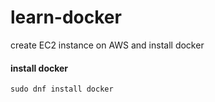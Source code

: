 # learn-docker
create EC2 instance on AWS and install docker

#### install docker
```text
sudo dnf install docker
```

